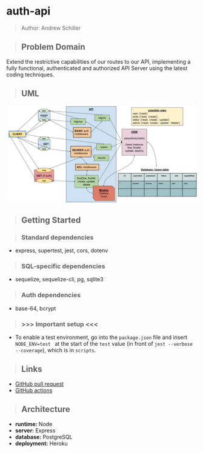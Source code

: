 # auth-api

> Author: Andrew Schiller

> ## Problem Domain

Extend the restrictive capabilities of our routes to our API, implementing a fully functional, authenticated and authorized API Server using the latest coding techniques.

> ## UML

![Lab08 UML](./lab08_UML.jpg)

> ## Getting Started

> ### Standard dependencies

- express, supertest, jest, cors, dotenv

> ### SQL-specific dependencies

- sequelize, sequelize-cli, pg, sqlite3

> ### Auth dependencies

- base-64, bcrypt

> ### >>> **Important setup** <<<

- To enable a test environment, go into the `package.json` file and insert `NODE_ENV=test ` at the start of the `test` value (in front of `jest --verbose --coverage`), which is in `scripts`.

> ## Links

- [GitHub pull request](https://github.com/schillerandrew/auth-api/pull/1)
- [GitHub actions](https://github.com/schillerandrew/auth-api/actions)

> ## Architecture

- **runtime:** Node
- **server:** Express
- **database:** PostgreSQL
- **deployment:** Heroku